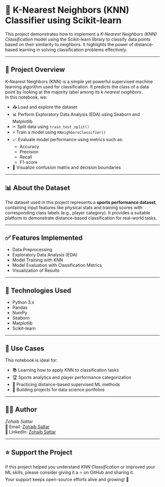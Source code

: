# 🎯 K-Nearest Neighbors (KNN) Classifier using Scikit-learn

This project demonstrates how to implement a *K-Nearest Neighbors (KNN) Classification* model using the Scikit-learn library to classify data points based on their similarity to neighbors. It highlights the power of distance-based learning in solving classification problems effectively.

---

## 📘 Project Overview
K-Nearest Neighbors (KNN) is a simple yet powerful supervised machine learning algorithm used for classification. It predicts the class of a data point by looking at the majority label among its *k nearest neighbors*.  
In this notebook, we:

- 📥 Load and explore the dataset  
- 📊 Perform Exploratory Data Analysis (EDA) using Seaborn and Matplotlib  
- ✂ Split data using `train_test_split()`  
- ⚡ Train a model using `KNeighborsClassifier()`  
- 📈 Evaluate model performance using metrics such as:  
  - Accuracy  
  - Precision  
  - Recall  
  - F1-score  
- 🔎 Visualize confusion matrix and decision boundaries  

---

## 📊 About the Dataset
The dataset used in this project represents a **sports performance dataset**, containing input features like physical stats and training scores with corresponding class labels (e.g., player category). It provides a suitable platform to demonstrate distance-based classification for real-world tasks.  

---

## ✅ Features Implemented
- Data Preprocessing  
- Exploratory Data Analysis (EDA)  
- Model Training with KNN  
- Model Evaluation with Classification Metrics  
- Visualization of Results  

---

## 🧪 Technologies Used
- Python 3.x  
- Pandas  
- NumPy  
- Seaborn  
- Matplotlib  
- Scikit-learn  

---

## 📂 Use Cases
This notebook is ideal for:

- 📚 Learning how to apply KNN to classification tasks  
- 🏆 Sports analytics and player performance categorization  
- 🧠 Practicing distance-based supervised ML methods  
- 🧳 Building projects for data science portfolios  

---

## 👨‍💻 Author
*Zohaib Sattar*  
📧 Email: [Zohaib Sattar](zabizubi86@gmail.com)  
🔗 LinkedIn: [Zohaib Sattar](https://www.linkedin.com/in/zohaib-sattar)  

---

## ⭐ Support the Project
If this project helped you understand *KNN Classification* or improved your ML skills, please consider giving it a ⭐ on GitHub and sharing it.  
Your support keeps open-source efforts alive and growing! 🚀
